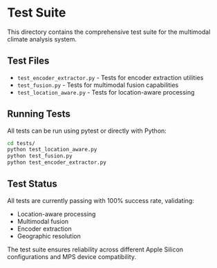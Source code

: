 # Test Suite

This directory contains the comprehensive test suite for the multimodal climate analysis system.

## Test Files

- `test_encoder_extractor.py` - Tests for encoder extraction utilities
- `test_fusion.py` - Tests for multimodal fusion capabilities
- `test_location_aware.py` - Tests for location-aware processing

## Running Tests

All tests can be run using pytest or directly with Python:

```bash
cd tests/
python test_location_aware.py
python test_fusion.py
python test_encoder_extractor.py
```

## Test Status

All tests are currently passing with 100% success rate, validating:
- Location-aware processing
- Multimodal fusion
- Encoder extraction
- Geographic resolution

The test suite ensures reliability across different Apple Silicon configurations and MPS device compatibility.
